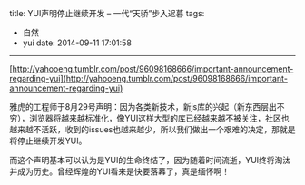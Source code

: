 title: YUI声明停止继续开发 – 一代“天骄”步入迟暮
tags:
  - 自然
  - yui
date: 2014-09-11 17:01:58
---

[http://yahooeng.tumblr.com/post/96098168666/important-announcement-regarding-yui](http://yahooeng.tumblr.com/post/96098168666/important-announcement-regarding-yui)

雅虎的工程师于8月29号声明：因为各类新技术，新js库的兴起（新东西层出不穷），浏览器将越来越标准化，像YUI这样大型的库已经越来越不被关注，社区也越来越不活跃，收到的issues也越来越少，所以我们做出一个艰难的决定，那就是 将停止继续开发YUI。

而这个声明基本可以认为是YUI的生命终结了，因为随着时间流逝，YUI终将淘汰并成为历史。曾经辉煌的YUI看来是快要落幕了，真是缅怀啊！